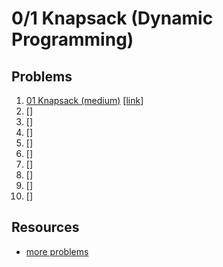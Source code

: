# 0/1 Knapsack (Dynamic Programming)

## Problems

1. [01 Knapsack (medium)]()
[[link](https://www.geeksforgeeks.org/0-1-knapsack-problem-dp-10/)]
1. []()
[[]()]
1. []()
[[]()]
1. []()
[[]()]
1. []()
[[]()]
1. []()
[[]()]
1. []()
[[]()]
1. []()
[[]()]
1. []()
[[]()]
1. []()
[[]()]

## Resources

- [more problems](https://leetcode.com/discuss/study-guide/1308617/Dynamic-Programming-Patterns)
